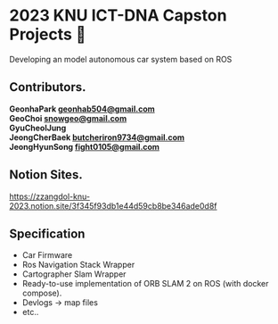 # 2023 KNU ICT-DNA Capston Projects 👋
Developing an model autonomous car system based on ROS 

## Contributors.
**GeonhaPark <geonhab504@gmail.com>**    
**GeoChoi <snowgeo@gmail.com>**     
**GyuCheolJung**   
**JeongCherBaek butcheriron9734@gmail.com**    
**JeongHyunSong <fight0105@gmail.com>**

## Notion Sites.
https://zzangdol-knu-2023.notion.site/3f345f93db1e44d59cb8be346ade0d8f

## Specification
- Car Firmware
- Ros Navigation Stack Wrapper 
- Cartographer Slam Wrapper
- Ready-to-use implementation of ORB SLAM 2 on ROS (with docker compose). 
- Devlogs -> map files
- etc..
